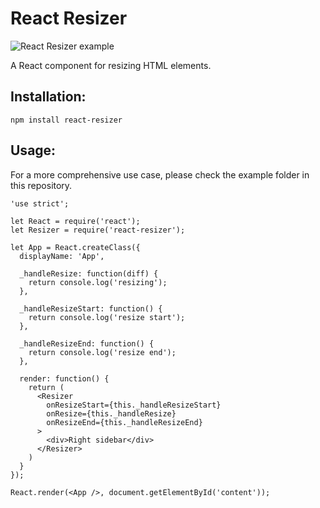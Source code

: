 React Resizer
=============

![React Resizer example](https://cldup.com/ZdLk2YMH3V.gif)

A React component for resizing HTML elements.

## Installation:

`npm install react-resizer`


## Usage:

For a more comprehensive use case, please check the example folder in this repository.

```
'use strict';

let React = require('react');
let Resizer = require('react-resizer');

let App = React.createClass({
  displayName: 'App',
  
  _handleResize: function(diff) {
    return console.log('resizing');
  },
  
  _handleResizeStart: function() {
    return console.log('resize start');
  },
  
  _handleResizeEnd: function() {
    return console.log('resize end');
  },
  
  render: function() {
    return (
      <Resizer
        onResizeStart={this._handleResizeStart}
        onResize={this._handleResize}
        onResizeEnd={this._handleResizeEnd}
      >
        <div>Right sidebar</div>
      </Resizer>
    )
  }
});

React.render(<App />, document.getElementById('content'));
```
